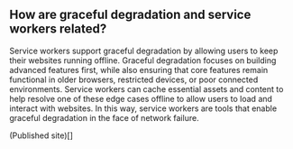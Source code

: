 ## How are graceful degradation and service workers related?
Service workers support graceful degradation by allowing users to keep their websites running offline. Graceful degradation focuses on building advanced features first, while also ensuring that core features remain functional in older browsers, restricted devices, or poor connected environments. Service workers can cache essential assets and content to help resolve one of these edge cases offline to allow users to load and interact with websites. In this way, service workers are tools that enable graceful degradation in the face of network failure.

(Published site)[]

